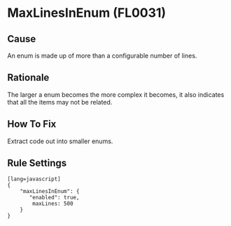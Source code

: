 # MaxLinesInEnum (FL0031)

## Cause

An enum is made up of more than a configurable number of lines.

## Rationale

The larger a enum becomes the more complex it becomes, it also indicates that all the items may not be related.

## How To Fix

Extract code out into smaller enums.

## Rule Settings

	[lang=javascript]
    {
        "maxLinesInEnum": { 
           "enabled": true,
            maxLines: 500
        }
    }